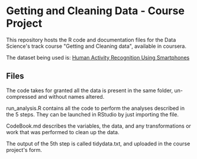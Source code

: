 <h1>Getting and Cleaning Data - Course Project</h1>

This repository hosts the R code and documentation files for the Data Science's track course "Getting and Cleaning data", available in coursera.

The dataset being used is: <a href = "http://archive.ics.uci.edu/ml/datasets/Human+Activity+Recognition+Using+Smartphones">Human Activity Recognition Using Smartphones</a>

<h2>Files</h2>

The code takes for granted all the data is present in the same folder, un-compressed and without names altered.

run_analysis.R contains all the code to perform the analyses described in the 5 steps. They can be launched in RStudio by just importing the file.

CodeBook.md describes the variables, the data, and any transformations or work that was performed to clean up the data.

The output of the 5th step is called tidydata.txt, and uploaded in the course project's form.
